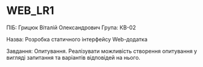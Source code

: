 # WEB_LR1
ПІБ: Грицюк Віталій Олександрович
Група: КВ-02

Назва: Розробка статичного інтерфейсу Web-додатка

Завдання: Опитування. Реалізувати можливість створення опитування у вигляді запитання та варіантів відповідей на нього.
